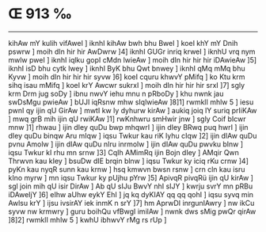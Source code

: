 # Œ 913 ‰
---
kihAw mY kulih vifAweI ] iknhI kihAw bwh bhu BweI ] koeI khY mY
Dnih pswrw ] moih dIn hir hir AwDwrw ]4] iknhI GUGr inriq krweI
] iknhU vrq nym mwlw pweI ] iknhI iqlku gopI cMdn lwieAw ] moih
dIn hir hir hir iDAwieAw ]5] iknhI isD bhu cytk lwey ] iknhI ByK
bhu Qwt bnwey ] iknhI qMq mMq bhu Kyvw ] moih dIn hir hir hir syvw
]6] koeI cquru khwvY pMifq ] ko Ktu krm sihq isau mMifq ] koeI krY
Awcwr sukrxI ] moih dIn hir hir hir srxI ]7] sgly krm Drm jug
soDy ] ibnu nwvY iehu mnu n pRboDy ] khu nwnk jau swDsMgu pwieAw ] bUJI
iqRsnw mhw sIqlwieAw ]8]1] rwmklI mhlw 5 ] iesu pwnI qy ijin qU
GirAw ] mwtI kw ly dyhurw kirAw ] aukiq joiq lY suriq prIiKAw ] mwq
grB mih ijin qU rwiKAw ]1] rwKnhwru smHwir jnw ] sgly Coif bIcwr
mnw ]1] rhwau ] ijin dIey quDu bwp mhqwrI ] ijin dIey BRwq puq hwrI
] ijin dIey quDu binqw Aru mIqw ] iqsu Twkur kau riK lyhu cIqw ]2]
ijin dIAw quDu pvnu Amolw ] ijin dIAw quDu nIru inrmolw ] ijin dIAw
quDu pwvku blnw ] iqsu Twkur kI rhu mn srnw ]3] CqIh AMimRq ijin
Bojn dIey ] AMqir Qwn Thrwvn kau kIey ] bsuDw dIE brqin blnw ]
iqsu Twkur ky iciq rKu crnw ]4] pyKn kau nyqR sunn kau krnw ] hsq
kmwvn bwsn rsnw ] crn cln kau isru kIno myrw ] mn iqsu Twkur ky
pUjhu pYrw ]5] ApivqR pivqRü ijin qU kirAw ] sgl join mih qU isir
DirAw ] Ab qU sIJu BwvY nhI sIJY ] kwrju svrY mn pRBu iDAweIjY ]6]
eIhw aUhw eykY EhI ] jq kq dyKIAY qq qq qohI ] iqsu syvq min Awlsu
krY ] ijsu ivsirAY iek inmK n srY ]7] hm AprwDI inrgunIAwry ] nw
ikCu syvw nw krmwry ] guru boihQu vfBwgI imilAw ] nwnk dws sMig pwQr
qirAw ]8]2] rwmklI mhlw 5 ] kwhU ibhwvY rMg rs rUp ]
####
